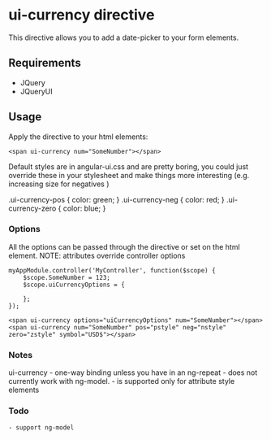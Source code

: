 # ui-currency directive

This directive allows you to add a date-picker to your form elements.

## Requirements

- JQuery
- JQueryUI

## Usage

Apply the directive to your html elements:

    <span ui-currency num="SomeNumber"></span>

Default styles are in angular-ui.css and are pretty boring, you could just override these in your
stylesheet and make things more interesting (e.g. increasing size for negatives )

  .ui-currency-pos {
    color: green;
  }
  .ui-currency-neg {
    color: red;
  }
  .ui-currency-zero {
    color: blue;
  }

### Options

All the options can be passed through the directive or set on the html element. 
NOTE: attributes override controller options

	myAppModule.controller('MyController', function($scope) {
	    $scope.SomeNumber = 123;
		$scope.uiCurrencyOptions = {

		};
	});

    <span ui-currency options="uiCurrencyOptions" num="SomeNumber"></span>
    <span ui-currency num="SomeNumber" pos="pstyle" neg="nstyle" zero="zstyle" symbol="USD$"></span>

### Notes

ui-currency
    - one-way binding unless you have in an ng-repeat
    - does not currently work with ng-model. 
    - is supported only for attribute style elements
    
### Todo
    - support ng-model
    